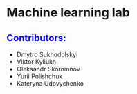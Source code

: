 # Machine learning lab
<h2 style="color: blue;">Contributors:</h2>
<ul>
  <li>Dmytro Sukhodolskyi</li>
  <li>Viktor Kyliukh</li>
  <li>Oleksandr Skoromnov</li>
  <li>Yurii Polishchuk</li>
  <li>Kateryna Udovychenko</li>
</ul>

